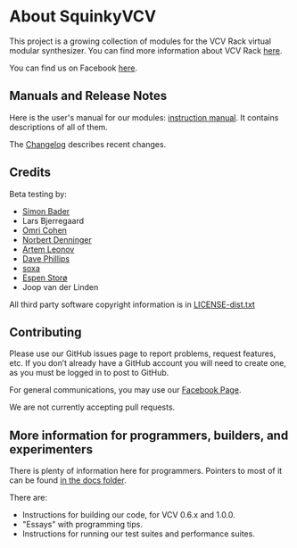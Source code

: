 # About SquinkyVCV

This project is a growing collection of modules for the VCV Rack virtual modular synthesizer. You can find more information about VCV Rack [here](https://vcvrack.com/).

You can find us on Facebook [here](https://www.facebook.com/SquinkyLabs).

## Manuals and Release Notes

Here is the user's manual for our modules: [instruction manual](./docs/booty-shifter.md). It contains descriptions of all of them.

The [Changelog](./CHANGELOG.md) describes recent changes.

## Credits

Beta testing by:

* [Simon Bader](https://www.instagram.com/circadiansound)
* Lars Bjerregaard
* [Omri Cohen](https://www.youtube.com/channel/UCuWKHSHTHMV_nVSeNH4gYAg)
* [Norbert Denninger](https://www.youtube.com/c/Wavesunlimited)
* [Artem Leonov](https://www.youtube.com/vcvrackideas)
* [Dave Phillips](https://www.youtube.com/channel/UC4Kw67XwyKACygelcd-D2-g)
* [soxa](https://soxsa.bandcamp.com)
* [Espen Storø](https://www.youtube.com/user/espenstoro)
* Joop van der Linden

All third party software copyright information is in [LICENSE-dist.txt](./LICENSE-dist.txt)

## Contributing

Please use our GitHub issues page to report problems, request features, etc. If you don’t already have a GitHub account you will need to create one, as you must be logged in to post to GitHub.

For general communications, you may use our [Facebook Page](https://www.facebook.com/SquinkyLabs).

We are not currently accepting pull requests.

## More information for programmers, builders, and experimenters

There is plenty of information here for programmers. Pointers to most of it can be found [in the docs folder](./docs/README.md).

There are:

* Instructions for building our code, for VCV 0.6.x and 1.0.0.
* "Essays" with programming tips.
* Instructions for running our test suites and performance suites.
